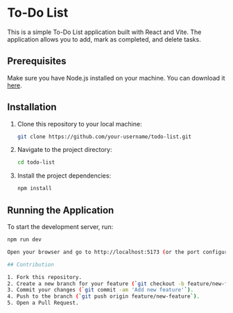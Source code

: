 # To-Do List

This is a simple To-Do List application built with React and Vite. The application allows you to add, mark as completed, and delete tasks.

## Prerequisites

Make sure you have Node.js installed on your machine. You can download it [here](https://nodejs.org/).

## Installation

1. Clone this repository to your local machine:
    ```bash
    git clone https://github.com/your-username/todo-list.git
    ```
2. Navigate to the project directory:
    ```bash
    cd todo-list
    ```
3. Install the project dependencies:
    ```bash
    npm install
    ```

## Running the Application

To start the development server, run:
```bash
npm run dev

Open your browser and go to http://localhost:5173 (or the port configured by Vite) to see the application in action.

## Contribution

1. Fork this repository.
2. Create a new branch for your feature (`git checkout -b feature/new-feature`).
3. Commit your changes (`git commit -am 'Add new feature'`).
4. Push to the branch (`git push origin feature/new-feature`).
5. Open a Pull Request.